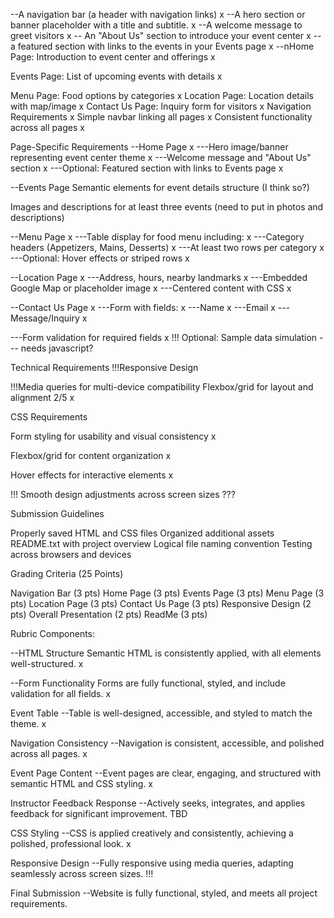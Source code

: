 --A navigation bar (a header with navigation links)  x
--A hero section or banner placeholder with a title and subtitle. x
--A welcome message to greet visitors x
-- An "About Us" section to introduce your event center x
-- a featured section with links to the events in your Events page x
--nHome Page: Introduction to event center and offerings x

Events Page: List of upcoming events with details x

Menu Page: Food options by categories x
Location Page: Location details with map/image x
Contact Us Page: Inquiry form for visitors x
Navigation Requirements x
Simple navbar linking all pages x
Consistent functionality across all pages x

Page-Specific Requirements
--Home Page x
---Hero image/banner representing event center theme x
---Welcome message and "About Us" section x
---Optional: Featured section with links to Events page x

--Events Page
Semantic elements for event details structure (I think so?)

Images and descriptions for at least three events (need to put in photos and descriptions)

--Menu Page x
---Table display for food menu including: x
---Category headers (Appetizers, Mains, Desserts) x
---At least two rows per category x
---Optional: Hover effects or striped rows x


--Location Page x
---Address, hours, nearby landmarks x
---Embedded Google Map or placeholder image  x
---Centered content with CSS  x

--Contact Us Page x
---Form with fields: x
---Name x
---Email x
---Message/Inquiry x


---Form validation for required fields x
!!! Optional: Sample data simulation  --- needs javascript?

Technical Requirements
!!!Responsive Design

!!!Media queries for multi-device compatibility
Flexbox/grid for layout and alignment 2/5 x

CSS Requirements

Form styling for usability and visual consistency  x

Flexbox/grid for content organization x

Hover effects for interactive elements x

!!! Smooth design adjustments across screen sizes ???

Submission Guidelines

Properly saved HTML and CSS files
Organized additional assets
README.txt with project overview
Logical file naming convention
Testing across browsers and devices

Grading Criteria (25 Points)

Navigation Bar (3 pts)
Home Page (3 pts)
Events Page (3 pts)
Menu Page (3 pts)
Location Page (3 pts)
Contact Us Page (3 pts)
Responsive Design (2 pts)
Overall Presentation (2 pts)
ReadMe (3 pts)


Rubric Components:

--HTML Structure
Semantic HTML is consistently applied, with all elements well-structured.
x

--Form Functionality
Forms are fully functional, styled, and include validation for all fields. x

Event Table
--Table is well-designed, accessible, and styled to match the theme.  x

Navigation Consistency
--Navigation is consistent, accessible, and polished across all pages.   x

Event Page Content
--Event pages are clear, engaging, and structured with semantic HTML and CSS styling.   x

Instructor Feedback Response
--Actively seeks, integrates, and applies feedback for significant improvement. TBD

CSS Styling
--CSS is applied creatively and consistently, achieving a polished, professional look.   x

Responsive Design
--Fully responsive using media queries, adapting seamlessly across screen sizes.  !!!

Final Submission
--Website is fully functional, styled, and meets all project requirements.